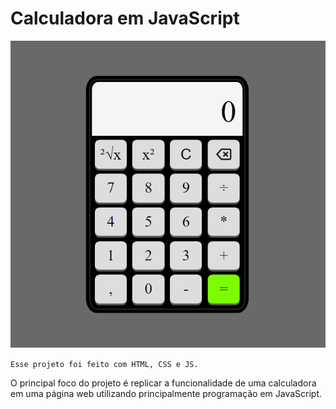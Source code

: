 # Calculadora em JavaScript

![Project Image](imgs/project.png)

`Esse projeto foi feito com HTML, CSS e JS.`

O principal foco do projeto é replicar a funcionalidade de uma calculadora em uma página web utilizando principalmente programação em JavaScript.